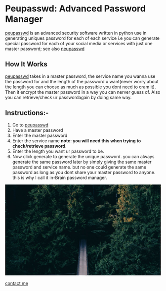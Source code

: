 
 
<h1>Peupasswd: Advanced Password Manager</h1>
<p><a href="https://devfemibadmus.herokuapp.com/peupasswd">peupasswd</a> is an advanced security software written in python use in generating uniques password for each of each service i.e you can generate special password for each of your social media or services with just one master password; see also <a href="https://github.com/kcubeterm/neupasswd">neupasswd</a></p>

<h2>How It Works</h1>
<p><a href="https://devfemibadmus.herokuapp.com/peupasswd">peupasswd</a> takes in a master password, the service name you wanna use the password for and the length of the password u want(never worry about the length you can choose as much as possible you dont need to cram it). Then it encrypt the master password in a way you can nerver guess of. Also you can retrieve/check ur passwordagain by doing same way.</p>


<h2>Instructions:-</h2>
<ol>
<li>Go to <a href="https://devfemibadmus.herokuapp.com/peupasswd">peupasswd</a></li>
<li>Have a master password</li>
<li>Enter the master password</li>
<li>Enter the service name <strong>note: you will need this when trying to check/retrieve password</strong>.</li>
<li>Enter the length you want ur password to be.</li>
<li>Now click generate to generate the unique password. you can always generate the same password later by simply giving the same master password and service name. but no one could generate the same password as long as you dont share your master password to anyone. this is why I call it in-Brain password manager.</li>
</ol>
<img src="../images/peupasswd.jpg"/>
<br>
<p>
<a href="https://github.com/devfemibadmus">contact me</a>
</p>